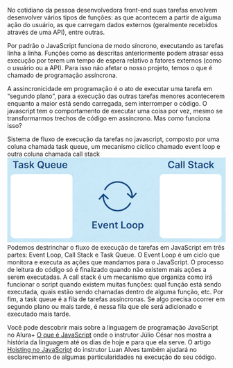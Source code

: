 No cotidiano da pessoa desenvolvedora front-end suas tarefas envolvem desenvolver vários tipos de funções: as que acontecem a partir de alguma ação do usuário, as que carregam dados externos (geralmente recebidos através de uma API), entre outras.

Por padrão o JavaScript funciona de modo síncrono, executando as tarefas linha a linha. Funções como as descritas anteriormente podem atrasar essa execução por terem um tempo de espera relativo a fatores externos (como o usuário ou a API). Para isso não afetar o nosso projeto, temos o que é chamado de programação assíncrona.

A assincronicidade em programação é o ato de executar uma tarefa em “segundo plano”, para a execução das outras tarefas menores acontecerem enquanto a maior está sendo carregada, sem interromper o código. O javascript tem o comportamento de executar uma coisa por vez, mesmo se transformarmos trechos de código em assíncrono. Mas como funciona isso?

Sistema de fluxo de execução da tarefas no javascript, composto por uma coluna chamada task queue, um mecanismo cíclico chamado event loop e outra coluna chamada call stack
![TaskQueue-EventLoop-CallStack](/img/tq-el-cs.png)
Podemos destrinchar o fluxo de execução de tarefas em JavaScript em três partes: Event Loop, Call Stack e Task Queue. O Event Loop é um ciclo que monitora e executa as ações que mandamos para o JavaScript. O processo de leitura do código só é finalizado quando não existem mais ações a serem executadas. A call stack é um mecanismo que organiza como irá funcionar o script quando existem muitas funções: qual função está sendo executada, quais estão sendo chamadas dentro de alguma função, etc. Por fim, a task queue é a fila de tarefas assíncronas. Se algo precisa ocorrer em segundo plano ou mais tarde, é nessa fila que ele será adicionado e executado mais tarde.

Você pode descobrir mais sobre a linguagem de programação JavaScript no Alura+ [O que é JavaScript](https://cursos.alura.com.br/extra/alura-mais/o-que-e-javascript--c1311) onde o instrutor Júlio César nos mostra a história da linguagem até os dias de hoje e para que ela serve. O artigo [Hoisting no JavaScript](https://www.alura.com.br/artigos/hoisting-no-javascript?_gl=1*3o2ujp*_ga*NzEzNDU5MTcuMTY4MjYxMzY2NA..*_ga_1EPWSW3PCS*MTcwOTExNTgyMC45OC4xLjE3MDkxMjA4MzcuMC4wLjA.*_fplc*Y3IlMkIlMkZxVzMlMkJqSWZralRVYnl2aWIwcU1qeG15Zm8lMkIzTzlUTm5qdFZzSDZxQkRzSUhWWTVSRkxuM2NPNTBYQllZSEp1Z0dUeG1kSFJGeW5JVkIzT01IT1NPOVg1aUN0Yk5oRUMyODRjVElQU2FDTmFvd1MzY1hjeXUlMkJrc2VtdyUzRCUzRA..) do instrutor Luan Alves também ajudará no esclarecimento de algumas particularidades na execução do seu código.